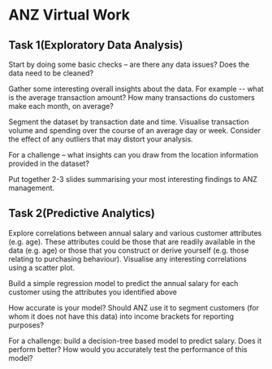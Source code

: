 # ANZ Virtual Work

## Task 1(Exploratory Data Analysis)

Start by doing some basic checks – are there any data issues? Does the data need to be cleaned?

Gather some interesting overall insights about the data. For example -- what is the average transaction amount? How many transactions do customers make each month, on average?

Segment the dataset by transaction date and time. Visualise transaction volume and spending over the course of an average day or week. Consider the effect of any outliers that may distort your analysis.

For a challenge – what insights can you draw from the location information provided in the dataset?

Put together 2-3 slides summarising your most interesting findings to ANZ management.


## Task 2(Predictive Analytics)

Explore correlations between annual salary and various customer attributes (e.g. age). These attributes could be those that are readily available in the data (e.g. age) or those that you construct or derive yourself (e.g. those relating to purchasing behaviour). Visualise any interesting correlations using a scatter plot.

Build a simple regression model to predict the annual salary for each customer using the attributes you identified above

How accurate is your model? Should ANZ use it to segment customers (for whom it does not have this data) into income brackets for reporting purposes?

For a challenge: build a decision-tree based model to predict salary. Does it perform better? How would you accurately test the performance of this model?
